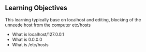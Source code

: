 ## Learning Objectives
This learning typically base on localhost and editing, blocking of the
unneede host from the computer etc/hosts 
- What is localhost/127.0.0.1
- What is 0.0.0.0
- What is /etc/hosts
